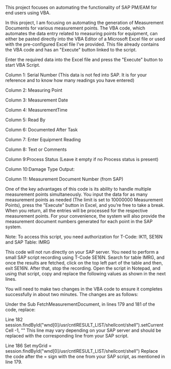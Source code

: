 This project focuses on automating the functionality of SAP PM/EAM for end users using VBA.

In this project, I am focusing on automating the generation of Measurement Documents for various measurement points. The VBA code, which automates the data entry related to measuring points for equipment, can either be pasted directly into the VBA Editor of a Microsoft Excel file or used with the pre-configured Excel file I’ve provided. This file already contains the VBA code and has an "Execute" button linked to the script.

Enter the required data into the Excel file and press the "Execute" button to start VBA Script.

Column 1: Serial Number (This data is not fed into SAP. It is for your reference and to know 
          how many readings you have entered)

Column 2: Measuring Point

Column 3: Measurement Date

Column 4: MeasurementTime

Column 5: Read By

Column 6: Documented After Task

Column 7: Enter Equipment Reading

Column 8: Text or Comments

Column 9:Process Status (Leave it empty if no Process status is present)

Column 10:Damage Type
Output:

Column 11: Measurement Document Number (from SAP)

One of the key advantages of this code is its ability to handle multiple measurement points simultaneously. You input the data for as many measurement points as needed (The limit is set to 10000000 Measurement Points), press the "Execute" button in Excel, and you’re free to take a break. When you return, all the entries will be processed for the respective measurement points. For your convenience, the system will also provide the measurement document numbers generated for each point in the SAP system.

Note: To access this script, you need authorization for T-Code: IK11, SE16N and SAP Table: IMRG

This code will not run directly on your SAP server. You need to perform a small SAP script recording using T-Code SE16N. Search for table IMRG, and once the results are fetched, click on the top left part of the table and then, exit SE16N. After that, stop the recording. Open the script in Notepad, and using that script, copy and replace the following values as shown in the next lines.

You will need to make two changes in the VBA code to ensure it completes successfully in about two minutes. The changes are as follows:

Under the Sub FetchMeasurementDocument, in lines 179 and 181 of the code, replace:

Line 182
session.findById("wnd[0]/usr/cntlRESULT_LIST/shellcont/shell").setCurrentCell -1, ""
This line may vary depending on your SAP server and should be replaced with the corresponding line from your SAP script.

Line 186
Set myGrid = session.findById("wnd[0]/usr/cntlRESULT_LIST/shellcont/shell")
Replace the code after the = sign with the one from your SAP script, as mentioned in line 179.  
